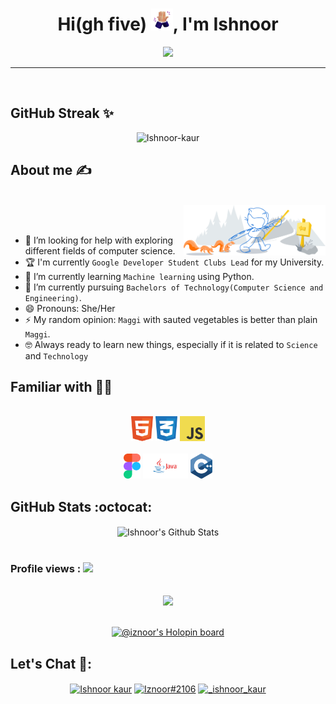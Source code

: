 <div align="center">
<h1 align="center">Hi(gh five) <img width="35" src="https://github.com/Ishnoor-kaur/Ishnoor-kaur/blob/main/assests/high-five-w-bg.png">, I'm Ishnoor</h1>
<p align="center">
  <a href="https://git.io/typing-svg"><img src="https://readme-typing-svg.demolab.com/?lines=Coder;Developer;CS+Student;Designer;Prankster+(hehe)&font=Fira%20Code&center=true&width=380&height=50"></a>
</p>
</div>
<hr>
<br>

## GitHub Streak ✨
<p align="center"><img src="https://github-readme-streak-stats.herokuapp.com/?user=Ishnoor-kaur&theme=nightowl" alt="Ishnoor-kaur" /></p>

## About me ✍️
<br>
<img width="45%" align="right" alt="Github" src="https://github.com/Ishnoor-kaur/Ishnoor-kaur/blob/main/assests/git-header.svg" />
<br />
<br>

- 🤔 I’m looking for help with exploring different fields of computer science. 
- 🏆 I'm currently `Google Developer Student Clubs Lead` for my University.
- 🌱 I’m currently learning `Machine learning` using Python.
- 🔭 I’m currently pursuing `Bachelors of Technology(Computer Science and Engineering)`.
- 😄 Pronouns: She/Her
- ⚡ My random opinion: `Maggi` with sauted vegetables is better than plain `Maggi`.
- 🤓 Always ready to learn new things, especially if it is related to `Science` and `Technology`

## Familiar with 🧑‍🎨
<div align="center">
<br>
<a margin="10" href="https://developer.mozilla.org/en-US/docs/Web/HTML" target="_blank"><img margin="10px" height="40" src="https://github.com/Ishnoor-kaur/Ishnoor-kaur/blob/main/assests/html.svg" alt="html"></a>
<a margin="10" href="https://developer.mozilla.org/en-US/docs/Web/CSS" target="_blank"><img margin="10px" height="40" src="https://github.com/Ishnoor-kaur/Ishnoor-kaur/blob/main/assests/css.svg" alt="css"></a>
<a margin="10" href="https://developer.mozilla.org/en-US/docs/Web/javascript" target="_blank"><img margin="10px" height="40" src="https://github.com/Ishnoor-kaur/Ishnoor-kaur/blob/main/assests/javascript.svg" alt="JavaScript"></a>
<br />
<br>
<a margin="10" href="https://figma.com" target="_blank"><img margin="10px" height="40" src="https://github.com/Ishnoor-kaur/Ishnoor-kaur/blob/main/assests/figma.svg" alt="Figma"></a>
<a margin="10" href="https://docs.oracle.com/en/java/" target="_blank"><img margin="10px" height="40" src="https://github.com/Ishnoor-kaur/Ishnoor-kaur/blob/main/assests/java-removebg-preview.png" alt="Java"></a>
<a margin="10" href="https://cplusplus.com/doc/" target="_blank"><img margin="10px" height="40" src="https://github.com/Ishnoor-kaur/Ishnoor-kaur/blob/main/assests/cpp.svg" alt="C++"></a>
</div>


## GitHub Stats :octocat:
<div align="center">

<img align="center" src="https://github-readme-stats.vercel.app/api?username=Ishnoor-kaur&include_all_commits=true&count_private=true&show_icons=true&line_height=20&title_color=c690e8&icon_color=69b8ae&text_color=feeb95&bg_color=0,000000,011627" alt="Ishnoor's Github Stats">
<br>
<br />
  
  
<h3 align="left">Profile views : <img src="https://profile-counter.glitch.me/Ishnoor-kaur/count.svg"></h3>
<br>
  
  
<img src = "https://media0.giphy.com/media/KDDpcKigbfFpnejZs6/giphy.gif?cid=ecf05e47oy6f4zjs8g1qoiystc56cu7r9tb8a1fe76e05oty&rid=giphy.gif" width = 100px>
<br>
<br />

[![@iznoor's Holopin board](https://holopin.me/iznoor)](https://holopin.io/@iznoor)
<br />

<h2 align="left">Let's Chat 📱:</h2>
  <p align="center">
<a href="https://www.linkedin.com/in/ishnoor-kaur-11241a201/" target="blank"><img align="center" src="https://raw.githubusercontent.com/rahuldkjain/github-profile-readme-generator/master/src/images/icons/Social/linked-in-alt.svg" alt="Ishnoor kaur" height="30" width="40" /></a>
<a href="https://discord.com/users/935791514293002250" target="blank"><img align="center" src="https://raw.githubusercontent.com/rahuldkjain/github-profile-readme-generator/master/src/images/icons/Social/discord.svg" alt="Iznoor#2106" height="30" width="40" /></a>
<a href="https://twitter.com/_ishnoor_kaur" target="blank"><img align="center" src="https://raw.githubusercontent.com/rahuldkjain/github-profile-readme-generator/master/src/images/icons/Social/twitter.svg" alt="_ishnoor_kaur" height="30" width="40" /></a>
</p>
  </div>

